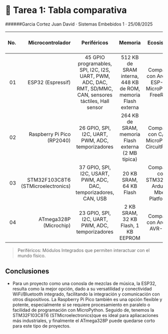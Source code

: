 # 🤖 Tarea 1: Tabla comparativa
######Garcia Cortez Juan David ·  Sistemas Embebidos 1  ·  25/08/2025


No.| Microcontrolador | Periféricos | Memoria     |Ecosistema |Costos   |Arquitectura|Velocidad de Trabajo|
--:|-----------------:|:-----------:|:-----------:|:---------:|:-------:|:----------:|:------------------:|
01 | ESP32 (Espressif) |45 GPIO programables, SPI, I2C, I2S, UART, PWM, ADC, DAC, RMT, SD/MMC, CAN, sensores táctiles, Hall sensor|512 KB de SRAM interna, 448 KB de ROM, memoria Flash externa|Compatible con Arduino, ESP-IDF, MicroPython, FreeRTOS|$120 - $200 MXN|Xtensa LX6 (32 bits, dual core)|Hasta 240 MHz|
02 | Raspberry Pi Pico (RP2040) |26 GPIO, SPI, I2C, UART, PWM, ADC, temporizadores|264 KB de SRAM, memoria Flash externa (2 MB típica)|Compatible con C/C++, MicroPython, CircuitPython|$100 - $150 MXN|ARM Cortex-M0+ (32 bits, dual core)|Hasta 133 MHz|
03 | STM32F103C8T6 (STMicroelectronics) |37 GPIO, SPI, I2C, USART, PWM, ADC, DAC, temporizadores, CAN, USB|20 KB SRAM, 64 KB Flash|Compatible con STM32Cube, Arduino, Mbed, PlatformIO|$60 - $120 MXN|ARM Cortex-M3 (32 bits, single core)|Hasta 72 MHz|
04 | ATmega328P (Microchip) |23 GPIO, SPI, I2C, UART, PWM, ADC, temporizadores|2 KB SRAM, 32 KB Flash, 1 KB EEPROM|Compatible con Arduino, AVR-GCC|$50 - $90 MXN|AVR (8 bits, single core)|Hasta 20 MHz|


> Periféricos: Módulos Integrados que permiten interactuar con el mundo físico.

## Conclusiones
*   Para un proyecto como una conosla de mezclas de música, la ESP32, resulta como la mejor opción, dado a su versatilidad y conectividad WiFi/Bluetooth integrado, facilitando la integración y comunicación con otros dispositivos. La Raspberry Pi Pico también es una opción flexible y potente, especialmente si se requiere procesamiento en paralelo o facilidad de programación con MicroPython. Seguido de, tenemos la STM32F103C8T6 (STMicroelectronics)que es ideal para apliacaciones más industriales, y finalmente el ATmega328P puede quedarse corto para este tipo de proyectos.